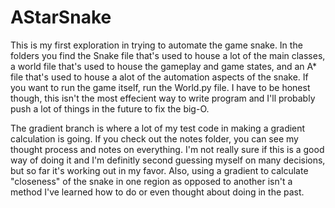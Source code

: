 # AStarSnake
This is my first exploration in trying to automate the game snake. 
In the folders you find the Snake file that's used to house a lot of the main classes, 
a world file that's used to house the gameplay and game states, and an A* file that's used to 
house a alot of the automation aspects of the snake. If you want to run the game itself, run the
World.py file. I have to be honest though, this isn't the most effecient way to write program and 
I'll probably push a lot of things in the future to fix the big-O. 

The gradient branch is where a lot of my test code in making a gradient calculation is going. 
If you check out the notes folder, you can see my thought process and notes on everything. 
I'm not really sure if this is a good way of doing it and I'm definitly second guessing myself on 
many decisions, but so far it's working out in my favor. Also, using a gradient to calculate "closeness"
of the snake in one region as opposed to another isn't a method I've learned how to do or even thought about
doing in the past. 
